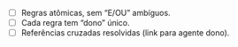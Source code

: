 - [ ] Regras atômicas, sem “E/OU” ambíguos.
- [ ] Cada regra tem “dono” único.
- [ ] Referências cruzadas resolvidas (link para agente dono).
